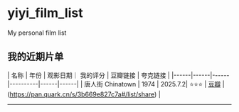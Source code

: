 # yiyi_film_list
My personal film list
##  我的近期片单

| 名称 | 年份 | 观影日期｜ 我的评分 | 豆瓣链接 | 夸克链接 |
|------|------|------|----------|------|------|
| 唐人街 Chinatown | 1974 | 2025.7.2| ⭐⭐⭐ | [豆瓣](https://movie.douban.com/subject/1293889/) | (https://pan.quark.cn/s/3b669e827c7a#/list/share) |

---
